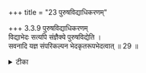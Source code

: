 +++
title = "23 पुरुषविद्याधिकरणम्"

+++
3.3.9 पुरुषविद्याधिकरणम्  
विद्याभेदः सत्यपि संज्ञैक्ये पुरुषविद्येति ।  
सवनादि यज्ञ संपरिकल्पन भेदकृतरूपभेदत्वात् ॥ 29 ॥

<details><summary>टीका</summary>

3.3.9 पुरुषविद्याधिकरणम् The prima facie view is : in the छान्दोग्य and in the तैत्तिरीय meditations on Brahman are enjoined. And the two are one and the same. This view is not correct. Although the two meditations are referred to by the same name - पुरुसविद्या yet they are different as the attribute mentioned in one meditation is not mentioned in the other. The तैत्तिरीय text does not mention the parts of sacrifice mentioned in the छान्दोग्य for the purpose of meditation. The छान्दोग्य text does not make any reference to the three libations which the तैत्तिरीय mentions. (Hence the two injunctions are different). Notes : 1. III. xvi. 1. 2. नारायनाणुवाक 51.
</details>

